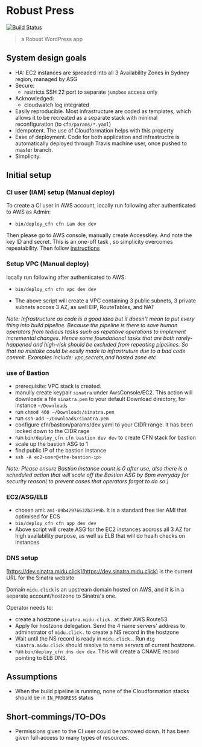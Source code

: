 
# Robust Press
[![Build Status](https://travis-ci.org/SongGithub/robust-press.svg?branch=master)](https://travis-ci.org/SongGithub/robust-press)

> a Robust WordPress app


## System design goals

- HA: EC2 instances are spreaded into all 3 Availability Zones in Sydney region, managed by ASG
- Secure:
  - restricts SSH 22 port to separate `jumpbox` access only
- Acknowledged:
  - cloudwatch log integrated
- Easily reproducible. Most infrastructure are coded as templates, which allows it to be recreated as a separate stack with minimal reconfiguration (to `cfn/params/*.yaml`)
- Idempotent. The use of Cloudformation helps with this property
- Ease of deployment. Code for both application and infrastructre is automatically deployed through Travis machine user, once pushed to master branch.
- Simplicity.

## Initial setup

### CI user (IAM) setup (Manual deploy)

To create a CI user in AWS account, locally run following after authenticated to AWS as Admin:
- `bin/deploy_cfn cfn iam dev dev`

Then please go to AWS console, manually create AccessKey. And note the key ID and secret. This is an one-off task
, so simplicity overcomes repeatability. Then follow [instructions](https://docs.travis-ci.com/user/encryption-keys/)

### Setup VPC (Manual deploy)
locally run following after authenticated to AWS:

- `bin/deploy_cfn cfn vpc dev dev`

- The above script will create a VPC containing 3 public subnets, 3 private subnets
accoss 3 AZ, as well EIP, RouteTables, and NAT

*Note: Infrastructure as code is a good idea but it doesn't mean to put every thing
into build pipeline. Because the pipeline is there to save human operators
from tedious tasks such as repetitive operations to implement incremental changes.
Hence some foundational tasks that are both rarely-happened and high-risk
should be excluded from repeating pipelines. So that no mistake could be
easily made to infrastruture due to a bad code commit. Examples include:
vpc,secrets,and hosted zone etc*

### use of Bastion
- prerequisite: VPC stack is created.
- manully create keypair `sinatra` under AwsConsole/EC2. This action will
downloade a file `sinatra.pem` to your default Download directory,
 for instance `~/Downloads`
- run `chmod 400 ~/Downloads/sinatra.pem`
- run `ssh-add ~/Downloads/sinatra.pem`
- configure cfn/bastion/params/dev.yaml to your CIDR range. It has been locked down to the CIDR rage
- run `bin/deploy_cfn cfn bastion dev dev` to create CFN stack for bastion
- scale up the bastion ASG to 1
- find public IP of the bastion instance
- `ssh -A ec2-user@<the-bastion-ip>`

*Note: Please ensure Bastion instance count is 0 after use, also there is a scheduled action that will scale off the Bastion ASG by 6pm everyday for security reason( to prevent cases that operators forgot to do so )*

### EC2/ASG/ELB
- chosen ami: `ami-09b42976632b27e9b`. It is a standard free tier AMI that optimised for ECS
- `bin/deploy_cfn cfn app dev dev`
- Above script will create ASG for the EC2 instances accross all 3 AZ for high availability purpose,
as well as ELB that will do healh checks on instances


### DNS setup

[https://dev.sinatra.midu.click](https://dev.sinatra.midu.click) is the current URL for the Sinatra website

Domain `midu.click` is an upstream domain hosted on AWS, and it is in a separate account/hostzone to
Sinatra's one.

Operator needs to:
- create a hostzone `sinatra.midu.click.` at their AWS Route53.
- Apply for hostzone delegation. Send the 4 name servers' address to adminstrator of `midu.click.` to create a NS record in the hostzone
- Wait until the NS record is ready in `midu.click.`. Run `dig sinatra.midu.click` should resolve to
name servers of current hostzone.
- run `bin/deploy_cfn dns dev dev`. This will create a CNAME record pointing to ELB DNS.

## Assumptions
- When the build pipeline is running, none of the Cloudformation stacks should be in `IN_PROGRESS` status

## Short-commings/TO-DOs
- Permissions given to the CI user could be narrowed down. It has been given full-access to many types of resources.
